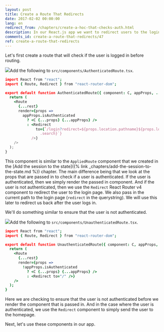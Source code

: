```yaml
---
layout: post
title: Create a Route That Redirects
date: 2017-02-02 00:00:00
lang: en
redirect_from: /chapters/create-a-hoc-that-checks-auth.html
description: In our React.js app we want to redirect users to the login page if they are not logged in and redirect them away from the login page if they are logged in. To do so we are going to use the Redirect component from React Router v4.
comments_id: create-a-route-that-redirects/47
ref: create-a-route-that-redirects
---
```


Let's first create a route that will check if the user is logged in before routing.

<img class="code-marker" src="/assets/s.png" />Add the following to `src/components/AuthenticatedRoute.tsx`.

```coffee
import React from "react";
import { Route, Redirect } from "react-router-dom";

export default function AuthenticatedRoute({ component: C, appProps, ...rest }) {
  return (
    <Route
      {...rest}
      render={props =>
        appProps.isAuthenticated
          ? <C {...props} {...appProps} />
          : <Redirect
              to={`/login?redirect=${props.location.pathname}${props.location
                .search}`}
            />}
    />
  );
}
```

This component is similar to the `AppliedRoute` component that we created in the [Add the session to the state]({% link _chapters/add-the-session-to-the-state.md %}) chapter. The main difference being that we look at the props that are passed in to check if a user is authenticated. If the user is authenticated, then we simply render the passed in component. And if the user is not authenticated, then we use the `Redirect` React Router v4 component to redirect the user to the login page. We also pass in the current path to the login page (`redirect` in the querystring). We will use this later to redirect us back after the user logs in.

We'll do something similar to ensure that the user is not authenticated.

<img class="code-marker" src="/assets/s.png" />Add the following to `src/components/UnauthenticatedRoute.tsx`.

```coffee
import React from "react";
import { Route, Redirect } from "react-router-dom";

export default function UnauthenticatedRoute({ component: C, appProps, ...rest }) {
  return (
    <Route
      {...rest}
      render={props =>
        !appProps.isAuthenticated
          ? <C {...props} {...appProps} />
          : <Redirect to="/" />}
    />
  );
}
```

Here we are checking to ensure that the user is not authenticated before we render the component that is passed in. And in the case where the user is authenticated, we use the `Redirect` component to simply send the user to the homepage.

Next, let's use these components in our app.
